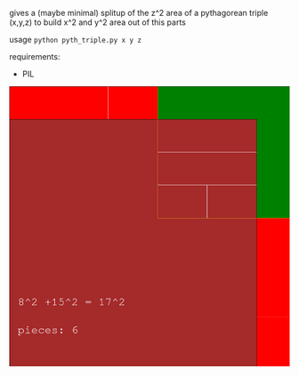 gives a (maybe minimal) splitup of the z^2 area of a pythagorean triple (x,y,z) to build x^2 and y^2 area out of this parts

usage `python pyth_triple.py x y z`

requirements:
 - PIL

<img src="https://raw.githubusercontent.com/asdfkaba/pyth_triple/master/examples/8_15_17_triple.png" width="600">
